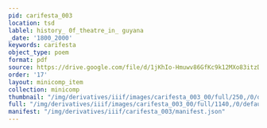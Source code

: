 ```yaml
---
pid: carifesta_003
location: tsd
lablel: history_ 0f_theatre_in_ guyana
_date: '1800_2000'
keywords: carifesta
object_type: poem
format: pdf
source: https://drive.google.com/file/d/1jKhIo-Hmuwv86GfKc9k12MXo83itzDno/view?usp=drive_link
order: '17'
layout: minicomp_item
collection: minicomp
thumbnail: "/img/derivatives/iiif/images/carifesta_003_00/full/250,/0/default.jpg"
full: "/img/derivatives/iiif/images/carifesta_003_00/full/1140,/0/default.jpg"
manifest: "/img/derivatives/iiif/carifesta_003/manifest.json"
---
```

